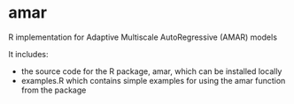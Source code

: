 # amar
R implementation for Adaptive Multiscale AutoRegressive (AMAR) models

It includes:
- the source code for the R package, amar, which can be installed locally
- examples.R which contains simple examples for using the amar function from the package
